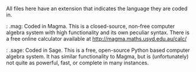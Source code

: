 All files here have an extension that indicates the language they are coded in.

: .mag: Coded in Magma.  This is a closed-source, non-free computer algebra system with high functionality and its own peculiar syntax.  There is a free online calculator available at http://magma.maths.usyd.edu.au/calc/

: .sage: Coded in Sage.  This is a free, open-source Python based computer algebra system.  It has similar functionality to Magma, but is (unfortunately) not quite as powerful, fast, or complete in many instances.
